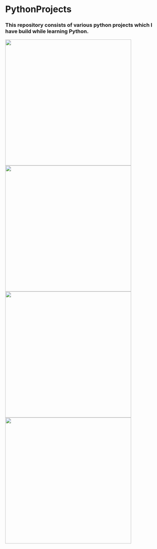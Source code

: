 # PythonProjects

### This repository consists of various python projects which I have build while learning Python.

<img src="https://user-images.githubusercontent.com/51449941/119728524-3560be00-be91-11eb-8e45-ea25bec4fcf8.png" width="400" height="400">  


<img src="https://user-images.githubusercontent.com/51449941/120083572-2bd09380-c0e7-11eb-96ff-f874ae992544.png" width="400" height="400">


<img src="https://user-images.githubusercontent.com/51449941/119728676-60e3a880-be91-11eb-9a61-af5dbea6bafa.png" width="400" height="400">


<img src="https://user-images.githubusercontent.com/51449941/119728840-88d30c00-be91-11eb-9c7f-f52914c098f2.png" width="400" height="400">

